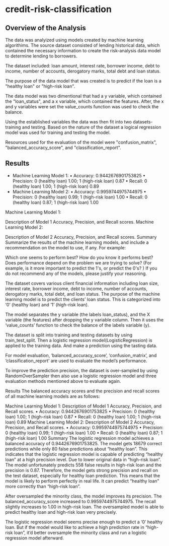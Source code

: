 # credit-risk-classification

## Overview of the Analysis
The data was analyized using models created by machine learning algorithims. The source dataset consisted of lending historical data, which contained the necessary information to create the risk-analysis data model to determine lending to borrowers.

The dataset included: loan amount, interest rate, borrower income, debt to income, number of accounts, derogatory marks, total debt and loan status. 

The purpose of the data model that was created is to predict if the loan is a "healthy loan" or "high-risk loan". 

The data model was two dimentional that had a y variable, which contained the "loan_status", and a x variable, which contained the features. After, the x and y variables were set the value_counts function was used to check the balance.

Using the established variables the data was then fit into two datasets-training and testing. Based on the nature of the dataset a logical regression model was used for training and testing the model.

Resources used for the evaluation of the model were "confusion_matrix", "balanced_accuracy_score", and "classification_report".

## Results
* Machine Learning Model 1:
• Accuracy: 0.9442676901753825 • Precision: 0 (healthy loan) 1.00; 1 (high-risk loan) 0.87 • Recall: 0 (healthy loan) 1.00; 1 (high-risk loan) 0.89
* Machine Learning Model 2:
• Accuracy: 0.9959744975744975 • Precision: 0 (healthy loan) 0.99; 1 (high-risk loan) 1.00 • Recall: 0 (healthy loan) 0.87; 1 (high-risk loan) 1.00

Machine Learning Model 1:

Description of Model 1 Accuracy, Precision, and Recall scores.
Machine Learning Model 2:

Description of Model 2 Accuracy, Precision, and Recall scores.
Summary
Summarize the results of the machine learning models, and include a recommendation on the model to use, if any. For example:

Which one seems to perform best? How do you know it performs best?
Does performance depend on the problem we are trying to solve? (For example, is it more important to predict the 1's, or predict the 0's? )
If you do not recommend any of the models, please justify your reasoning.




The dataset covers various client financial information including loan size, interest rate, borrower income, debt to income, number of accounts, derogatory marks, total debt, and loan status. The purpose of the machine learning model is to predict the clients’ loan status. This is categorized into ‘0’ (healthy loan) and ‘1’ (high-risk loan).

The model separates the y variable (the labels loan_status), and the X variable (the features) after dropping the y variable column. Then it uses the ‘value_counts’ function to check the balance of the labels variable (y).

The dataset is split into training and testing datasets by using train_test_split. Then a logistic regression model(LogisticRegression) is applied to the training data. And make a prediction using the tasting data.

For model evaluation, ‘balanced_accuracy_score’, ‘confusion_matrix’, and ‘classification_report’ are used to evaluate the model’s performance.

To improve the prediction precision, the dataset is over-sampled by using RandomOverSampler then also use a logistic regression model and three evaluation methods mentioned above to evaluate again.

Results
The balanced accuracy scores and the precision and recall scores of all machine learning models are as follows:

Machine Learning Model 1:
Description of Model 1 Accuracy, Precision, and Recall scores. • Accuracy: 0.9442676901753825 • Precision: 0 (healthy loan) 1.00; 1 (high-risk loan) 0.87 • Recall: 0 (healthy loan) 1.00; 1 (high-risk loan) 0.89
Machine Learning Model 2:
Description of Model 2 Accuracy, Precision, and Recall scores. • Accuracy: 0.9959744975744975 • Precision: 0 (healthy loan) 0.99; 1 (high-risk loan) 1.00 • Recall: 0 (healthy loan) 0.87; 1 (high-risk loan) 1.00
Summary
The logistic regression model achieves a balanced accuracy of 0.9442676901753825. The model gets 18679 correct predictions while only 80 false predictions about “healthy loan”. This indicates that the logistic regression model is capable of predicting “healthy loan” at a high precision level. Due to lower original data in “high-risk loan”. The model unfortunately predicts 558 false results in high-risk loan and the precision is 0.87. Therefore, the model gets strong precision and recall on the test dataset, especially for healthy loan prediction. This means that the model is likely to perform perfectly in real life. It can predict “healthy loan” more correctly than “high-risk loan”.

After oversampled the minority class, the model improves its precision. The balanced_accuracy_score increased to 0.9959744975744975. The recall slightly increases to 1.00 in high-risk loan. The oversampled model is able to predict healthy loan and high-risk loan very precisely.

The logistic regression model seems precise enough to predict a ‘0’ healthy loan. But if the model would like to achieve a high prediction rate in “high-risk loan”, it’d better oversample the minority class and run a logistic regression model afterward.
